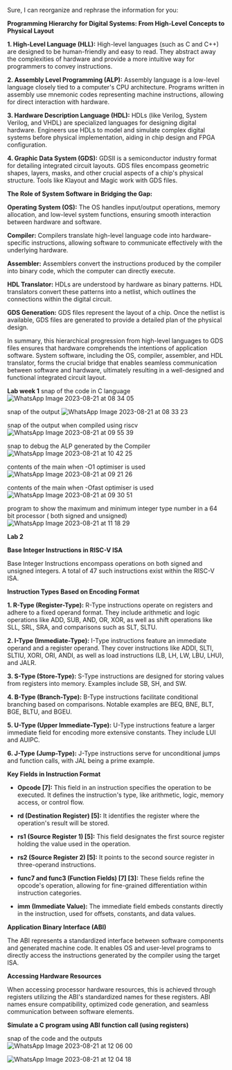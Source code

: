 Sure, I can reorganize and rephrase the information for you:

**Programming Hierarchy for Digital Systems: From High-Level Concepts to Physical Layout**

**1. High-Level Language (HLL):**
   High-level languages (such as C and C++) are designed to be human-friendly and easy to read. They abstract away the complexities of hardware and provide a more intuitive way for programmers to convey instructions.

**2. Assembly Level Programming (ALP):**
   Assembly language is a low-level language closely tied to a computer's CPU architecture. Programs written in assembly use mnemonic codes representing machine instructions, allowing for direct interaction with hardware.

**3. Hardware Description Language (HDL):**
   HDLs (like Verilog, System Verilog, and VHDL) are specialized languages for designing digital hardware. Engineers use HDLs to model and simulate complex digital systems before physical implementation, aiding in chip design and FPGA configuration.

**4. Graphic Data System (GDS):**
   GDSII is a semiconductor industry format for detailing integrated circuit layouts. GDS files encompass geometric shapes, layers, masks, and other crucial aspects of a chip's physical structure. Tools like Klayout and Magic work with GDS files.

**The Role of System Software in Bridging the Gap:**

**Operating System (OS):**
   The OS handles input/output operations, memory allocation, and low-level system functions, ensuring smooth interaction between hardware and software.

**Compiler:**
   Compilers translate high-level language code into hardware-specific instructions, allowing software to communicate effectively with the underlying hardware.

**Assembler:**
   Assemblers convert the instructions produced by the compiler into binary code, which the computer can directly execute.

**HDL Translator:**
   HDLs are understood by hardware as binary patterns. HDL translators convert these patterns into a netlist, which outlines the connections within the digital circuit.

**GDS Generation:**
   GDS files represent the layout of a chip. Once the netlist is available, GDS files are generated to provide a detailed plan of the physical design.

In summary, this hierarchical progression from high-level languages to GDS files ensures that hardware comprehends the intentions of application software. System software, including the OS, compiler, assembler, and HDL translator, forms the crucial bridge that enables seamless communication between software and hardware, ultimately resulting in a well-designed and functional integrated circuit layout.


**Lab week 1**
snap of the code in C language
![WhatsApp Image 2023-08-21 at 08 34 05](https://github.com/yashas-adi/pes_asic_class/assets/142563983/6bea59db-89b5-4e98-8a77-244e910539ab)

snap of the output 
![WhatsApp Image 2023-08-21 at 08 33 23](https://github.com/yashas-adi/pes_asic_class/assets/142563983/9774d316-c35c-4eba-8b43-141ab5156c56)

snap of the output when compiled using riscv
![WhatsApp Image 2023-08-21 at 09 55 39](https://github.com/yashas-adi/pes_asic_class/assets/142563983/c77d251e-99d3-4fb9-8564-45dad2e976cc)

snap to debug the ALP generated by the Compiler
![WhatsApp Image 2023-08-21 at 10 42 25](https://github.com/yashas-adi/pes_asic_class/assets/142563983/be23fe07-3ef0-4868-8e75-4c644483bfbe)

contents of the main when -O1 optimiser is used 
![WhatsApp Image 2023-08-21 at 09 21 26](https://github.com/yashas-adi/pes_asic_class/assets/142563983/64e3eab6-e78e-4047-8a63-7e8cb4bd858a)

contents of the main when -Ofast optimiser is used 
![WhatsApp Image 2023-08-21 at 09 30 51](https://github.com/yashas-adi/pes_asic_class/assets/142563983/f0293267-4e8a-4b7a-a9a3-4fbbb602c0d1)

program to show the maximum and minimum integer type number in a 64 bit processor ( both signed and unsigned)
![WhatsApp Image 2023-08-21 at 11 18 29](https://github.com/yashas-adi/pes_asic_class/assets/142563983/42286d2e-ea60-49a8-9b63-89b1abc2e8dc)


**Lab 2**


**Base Integer Instructions in RISC-V ISA**

Base Integer Instructions encompass operations on both signed and unsigned integers. A total of 47 such instructions exist within the RISC-V ISA.

**Instruction Types Based on Encoding Format**

**1. R-Type (Register-Type):**
   R-Type instructions operate on registers and adhere to a fixed operand format. They include arithmetic and logic operations like ADD, SUB, AND, OR, XOR, as well as shift operations like SLL, SRL, SRA, and comparisons such as SLT, SLTU.

**2. I-Type (Immediate-Type):**
   I-Type instructions feature an immediate operand and a register operand. They cover instructions like ADDI, SLTI, SLTIU, XORI, ORI, ANDI, as well as load instructions (LB, LH, LW, LBU, LHU), and JALR.

**3. S-Type (Store-Type):**
   S-Type instructions are designed for storing values from registers into memory. Examples include SB, SH, and SW.

**4. B-Type (Branch-Type):**
   B-Type instructions facilitate conditional branching based on comparisons. Notable examples are BEQ, BNE, BLT, BGE, BLTU, and BGEU.

**5. U-Type (Upper Immediate-Type):**
   U-Type instructions feature a larger immediate field for encoding more extensive constants. They include LUI and AUIPC.

**6. J-Type (Jump-Type):**
   J-Type instructions serve for unconditional jumps and function calls, with JAL being a prime example.

**Key Fields in Instruction Format**

- **Opcode [7]:** This field in an instruction specifies the operation to be executed. It defines the instruction's type, like arithmetic, logic, memory access, or control flow.

- **rd (Destination Register) [5]:** It identifies the register where the operation's result will be stored.

- **rs1 (Source Register 1) [5]:** This field designates the first source register holding the value used in the operation.

- **rs2 (Source Register 2) [5]:** It points to the second source register in three-operand instructions.

- **func7 and func3 (Function Fields) [7] [3]:** These fields refine the opcode's operation, allowing for fine-grained differentiation within instruction categories.

- **imm (Immediate Value):** The immediate field embeds constants directly in the instruction, used for offsets, constants, and data values.

**Application Binary Interface (ABI)**

The ABI represents a standardized interface between software components and generated machine code. It enables OS and user-level programs to directly access the instructions generated by the compiler using the target ISA.



**Accessing Hardware Resources**

When accessing processor hardware resources, this is achieved through registers utilizing the ABI's standardized names for these registers. ABI names ensure compatibility, optimized code generation, and seamless communication between software elements.

**Simulate a C program using ABI function call (using registers)**

snap of the code and the outputs
![WhatsApp Image 2023-08-21 at 12 06 00](https://github.com/yashas-adi/pes_asic_class/assets/142563983/f43999f4-f22f-4610-8d58-b116300a544e)

![WhatsApp Image 2023-08-21 at 12 04 18](https://github.com/yashas-adi/pes_asic_class/assets/142563983/f15b1a56-e7d8-483e-a78a-eeb0e7cff152)







